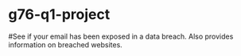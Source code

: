 # g76-q1-project

#See if your email has been exposed in a data breach. Also provides information on breached websites.
